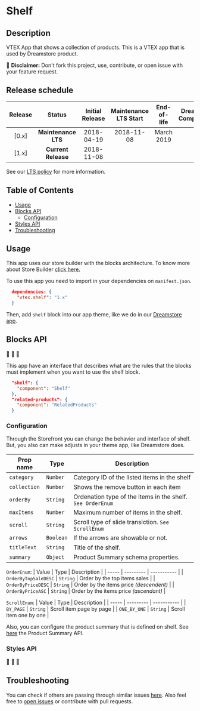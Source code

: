 # Shelf

## Description

VTEX App that shows a collection of products. This is a VTEX app that is used by Dreamstore product.

:loudspeaker: **Disclaimer:** Don't fork this project, use, contribute, or open issue with your feature request.

## Release schedule
| Release  | Status              | Initial Release | Maintenance LTS Start | End-of-life | Dreamstore Compatibility
| :--:     | :---:               |  :---:          | :---:                 | :---:       | :---: 
| [0.x]    | **Maintenance LTS** |  2018-04-19     | 2018-11-08            | March 2019  | 1.x
| [1.x]    | **Current Release** |  2018-11-08     |                       |             | 2.x

See our [LTS policy](https://github.com/vtex-apps/awesome-io#lts-policy) for more information.

## Table of Contents
- [Usage](#usage)
- [Blocks API](#blocks-api)
  - [Configuration](#configuration)
- [Styles API](#styles-api)
- [Troubleshooting](#troubleshooting)


## Usage
This app uses our store builder with the blocks architecture. To know more about Store Builder [click here.](https://help.vtex.com/en/tutorial/understanding-storebuilder-and-stylesbuilder#structuring-and-configuring-our-store-with-object-object)

To use this app you need to import in your dependencies on `manifest.json`.

```json
  dependencies: {
    "vtex.shelf": "1.x"
  }
```

Then, add `shelf` block into our app theme, like we do in our [Dreamstore app](https://github.com/vtex-apps/dreamstore/blob/master/store/blocks.json). 

## Blocks API
:construction: :construction: :construction:

This app have an interface that describes what are the rules that the blocks must implement when you want to use the shelf block. 

```json
  "shelf": {
    "component": "Shelf"
  },
  "related-products": {
    "component": "RelatedProducts"
  }
```
### Configuration 
Through the Storefront you can change the behavior and interface of shelf. But, you also can make adjusts in your theme app, like Dreamstore does.

| Prop name          | Type       | Description                                                                                 |
| ------------------ | ---------- | ------------------------------------------------------------------ |
| `category`                  | `Number`   | Category ID of the listed items in the shelf              |
| `collection`                | `Number`   | Shows the remove button in each item                      |
| `orderBy`                   | `String`   | Ordenation type of the items in the shelf. `See OrderEnum`|
| `maxItems`                  | `Number`   | Maximum number of items in the shelf.                     |
| `scroll`                    | `String`   | Scroll type of slide transiction. `See ScrollEnum`        |
| `arrows`                    | `Boolean`  | If the arrows are showable or not.                        |
| `titleText`                 | `String`   | Title of the shelf.                                       |
| `summary`                   | `Object`   | Product Summary schema properties.                        |

`OrderEnum`:
| Value | Type      | Description |
| ----- | --------- | ----------- |
| `OrderByTopSaleDESC`   | `String`  | Order by the top items sales            |
| `OrderByPriceDESC`     | `String`  | Order by the items price *(descendent)* |
| `OrderByPriceASC`      | `String`  | Order by the items price *(ascendant)*  |

`ScrollEnum`:
| Value | Type      | Description |
| ----- | --------- | ----------- |
| `BY_PAGE`      | `String`  | Scroll item page by page |
| `ONE_BY_ONE`   | `String`  | Scroll item one by one   |

Also, you can configure the product summary that is defined on shelf. See [here](https://github.com/vtex-apps/product-summary/blob/master/README.md#configuration) the Product Summary API.

### Styles API
:construction: :construction: :construction:

## Troubleshooting
You can check if others are passing through similar issues [here](https://github.com/vtex-apps/shelf/issues). Also feel free to [open issues](https://github.com/vtex-apps/shelf/issues/new) or contribute with pull requests.
